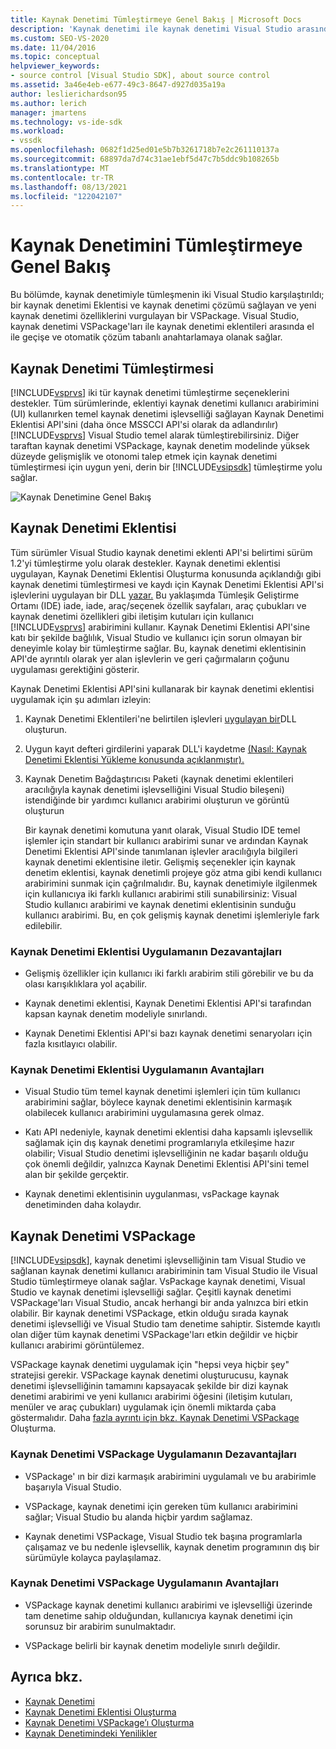 ```yaml
---
title: Kaynak Denetimi Tümleştirmeye Genel Bakış | Microsoft Docs
description: 'Kaynak denetimi ile kaynak denetimi Visual Studio arasındaki farkları öğrenin: kaynak denetimi eklentisi ve VSPackage.'
ms.custom: SEO-VS-2020
ms.date: 11/04/2016
ms.topic: conceptual
helpviewer_keywords:
- source control [Visual Studio SDK], about source control
ms.assetid: 3a46e4eb-e677-49c3-8647-d927d035a19a
author: leslierichardson95
ms.author: lerich
manager: jmartens
ms.technology: vs-ide-sdk
ms.workload:
- vssdk
ms.openlocfilehash: 0682f1d25ed01e5b7b3261718b7e2c261110137a
ms.sourcegitcommit: 68897da7d74c31ae1ebf5d47c7b5ddc9b108265b
ms.translationtype: MT
ms.contentlocale: tr-TR
ms.lasthandoff: 08/13/2021
ms.locfileid: "122042107"
---
```

# <a name="source-control-integration-overview"></a>Kaynak Denetimini Tümleştirmeye Genel Bakış
Bu bölümde, kaynak denetimiyle tümleşmenin iki Visual Studio karşılaştırıldı; bir kaynak denetimi Eklentisi ve kaynak denetimi çözümü sağlayan ve yeni kaynak denetimi özelliklerini vurgulayan bir VSPackage. Visual Studio, kaynak denetimi VSPackage'ları ile kaynak denetimi eklentileri arasında el ile geçişe ve otomatik çözüm tabanlı anahtarlamaya olanak sağlar.

## <a name="source-control-integration"></a>Kaynak Denetimi Tümleştirmesi
 [!INCLUDE[vsprvs](../../code-quality/includes/vsprvs_md.md)] iki tür kaynak denetimi tümleştirme seçeneklerini destekler. Tüm sürümlerinde, eklentiyi kaynak denetimi kullanıcı arabirimini (UI) kullanırken temel kaynak denetimi işlevselliği sağlayan Kaynak Denetimi Eklentisi API'sini (daha önce MSSCCI API'si olarak da adlandırılır) [!INCLUDE[vsprvs](../../code-quality/includes/vsprvs_md.md)] Visual Studio temel alarak tümleştirebilirsiniz. Diğer taraftan kaynak denetimi VSPackage, kaynak denetim modelinde yüksek düzeyde gelişmişlik ve otonomi talep etmek için kaynak denetimi tümleştirmesi için uygun yeni, derin bir [!INCLUDE[vsipsdk](../../extensibility/includes/vsipsdk_md.md)] tümleştirme yolu sağlar.

 ![Kaynak Denetimine Genel Bakış](../../extensibility/internals/media/sourcectnrloverview.gif "SourceCtnrlOverview")

## <a name="source-control-plug-in"></a>Kaynak Denetimi Eklentisi
 Tüm sürümler Visual Studio kaynak denetimi eklenti API'si belirtimi sürüm 1.2'yi tümleştirme yolu olarak destekler. Kaynak denetimi eklentisi uygulayan, Kaynak Denetimi Eklentisi Oluşturma konusunda açıklandığı gibi kaynak denetimi tümleştirmesi ve kaydı için Kaynak Denetimi Eklentisi API'si işlevlerini uygulayan bir DLL [yazar.](../../extensibility/internals/creating-a-source-control-plug-in.md) Bu yaklaşımda Tümleşik Geliştirme Ortamı (IDE) iade, iade, araç/seçenek özellik sayfaları, araç çubukları ve kaynak denetimi özellikleri gibi iletişim kutuları için kullanıcı [!INCLUDE[vsprvs](../../code-quality/includes/vsprvs_md.md)] arabirimini kullanır. Kaynak Denetimi Eklentisi API'sine katı bir şekilde bağlılık, Visual Studio ve kullanıcı için sorun olmayan bir deneyimle kolay bir tümleştirme sağlar. Bu, kaynak denetimi eklentisinin API'de ayrıntılı olarak yer alan işlevlerin ve geri çağırmaların çoğunu uygulaması gerektiğini gösterir.

 Kaynak Denetimi Eklentisi API'sini kullanarak bir kaynak denetimi eklentisi uygulamak için şu adımları izleyin:

1. Kaynak Denetimi Eklentileri'ne belirtilen işlevleri [uygulayan bir](../../extensibility/source-control-plug-ins.md)DLL oluşturun.

2. Uygun kayıt defteri girdilerini yaparak DLL'i kaydetme [(Nasıl: Kaynak Denetimi Eklentisi Yükleme konusunda açıklanmıştır).](../../extensibility/internals/how-to-install-a-source-control-plug-in.md)

3. Kaynak Denetim Bağdaştırıcısı Paketi (kaynak denetimi eklentileri aracılığıyla kaynak denetimi işlevselliğini Visual Studio bileşeni) istendiğinde bir yardımcı kullanıcı arabirimi oluşturun ve görüntü oluşturun

   Bir kaynak denetimi komutuna yanıt olarak, Visual Studio IDE temel işlemler için standart bir kullanıcı arabirimi sunar ve ardından Kaynak Denetimi Eklentisi API'sinde tanımlanan işlevler aracılığıyla bilgileri kaynak denetimi eklentisine iletir. Gelişmiş seçenekler için kaynak denetim eklentisi, kaynak denetimli projeye göz atma gibi kendi kullanıcı arabirimini sunmak için çağrılmalıdır. Bu, kaynak denetimiyle ilgilenmek için kullanıcıya iki farklı kullanıcı arabirimi stili sunabilirsiniz: Visual Studio kullanıcı arabirimi ve kaynak denetimi eklentisinin sunduğu kullanıcı arabirimi. Bu, en çok gelişmiş kaynak denetimi işlemleriyle fark edilebilir.

### <a name="drawbacks-to-implementing-a-source-control-plug-in"></a>Kaynak Denetimi Eklentisi Uygulamanın Dezavantajları

- Gelişmiş özellikler için kullanıcı iki farklı arabirim stili görebilir ve bu da olası karışıklıklara yol açabilir.

- Kaynak denetimi eklentisi, Kaynak Denetimi Eklentisi API'si tarafından kapsan kaynak denetim modeliyle sınırlandı.

- Kaynak Denetimi Eklentisi API'si bazı kaynak denetimi senaryoları için fazla kısıtlayıcı olabilir.

### <a name="advantages-to-implementing-a-source-control-plug-in"></a>Kaynak Denetimi Eklentisi Uygulamanın Avantajları

- Visual Studio tüm temel kaynak denetimi işlemleri için tüm kullanıcı arabirimini sağlar, böylece kaynak denetimi eklentisinin karmaşık olabilecek kullanıcı arabirimini uygulamasına gerek olmaz.

- Katı API nedeniyle, kaynak denetimi eklentisi daha kapsamlı işlevsellik sağlamak için dış kaynak denetimi programlarıyla etkileşime hazır olabilir; Visual Studio denetimi işlevselliğinin ne kadar başarılı olduğu çok önemli değildir, yalnızca Kaynak Denetimi Eklentisi API'sini temel alan bir şekilde gerçektir.

- Kaynak denetimi eklentisinin uygulanması, vsPackage kaynak denetiminden daha kolaydır.

## <a name="source-control-vspackage"></a>Kaynak Denetimi VSPackage
 [!INCLUDE[vsipsdk](../../extensibility/includes/vsipsdk_md.md)], kaynak denetimi işlevselliğinin tam Visual Studio ve sağlanan kaynak denetimi kullanıcı arabiriminin tam Visual Studio ile Visual Studio tümleştirmeye olanak sağlar. VsPackage kaynak denetimi, Visual Studio ve kaynak denetimi işlevselliği sağlar. Çeşitli kaynak denetimi VSPackage'ları Visual Studio, ancak herhangi bir anda yalnızca biri etkin olabilir. Bir kaynak denetimi VSPackage, etkin olduğu sırada kaynak denetimi işlevselliği ve Visual Studio tam denetime sahiptir. Sistemde kayıtlı olan diğer tüm kaynak denetimi VSPackage'ları etkin değildir ve hiçbir kullanıcı arabirimi görüntülemez.

 VSPackage kaynak denetimi uygulamak için "hepsi veya hiçbir şey" stratejisi gerekir. VSPackage kaynak denetimi oluşturucusu, kaynak denetimi işlevselliğinin tamamını kapsayacak şekilde bir dizi kaynak denetimi arabirimi ve yeni kullanıcı arabirimi öğesini (iletişim kutuları, menüler ve araç çubukları) uygulamak için önemli miktarda çaba göstermalıdır. Daha [fazla ayrıntı için bkz. Kaynak Denetimi VSPackage](../../extensibility/internals/creating-a-source-control-vspackage.md) Oluşturma.

### <a name="drawbacks-to-implementing-a-source-control-vspackage"></a>Kaynak Denetimi VSPackage Uygulamanın Dezavantajları

- VSPackage' ın bir dizi karmaşık arabirimini uygulamalı ve bu arabirimle başarıyla Visual Studio.

- VSPackage, kaynak denetimi için gereken tüm kullanıcı arabirimini sağlar; Visual Studio bu alanda hiçbir yardım sağlamaz.

- Kaynak denetimi VSPackage, Visual Studio tek başına programlarla çalışamaz ve bu nedenle işlevsellik, kaynak denetim programının dış bir sürümüyle kolayca paylaşılamaz.

### <a name="advantages-to-implementing-a-source-control-vspackage"></a>Kaynak Denetimi VSPackage Uygulamanın Avantajları

- VSPackage kaynak denetimi kullanıcı arabirimi ve işlevselliği üzerinde tam denetime sahip olduğundan, kullanıcıya kaynak denetimi için sorunsuz bir arabirim sunulmaktadır.

- VSPackage belirli bir kaynak denetim modeliyle sınırlı değildir.

## <a name="see-also"></a>Ayrıca bkz.
- [Kaynak Denetimi](../../extensibility/internals/source-control.md)
- [Kaynak Denetimi Eklentisi Oluşturma](../../extensibility/internals/creating-a-source-control-plug-in.md)
- [Kaynak Denetimi VSPackage’ı Oluşturma](../../extensibility/internals/creating-a-source-control-vspackage.md)
- [Kaynak Denetimindeki Yenilikler](../../extensibility/internals/what-s-new-in-source-control.md)
